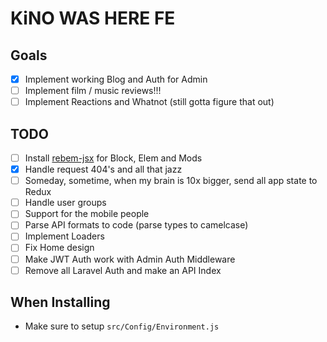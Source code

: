 # KiNO WAS HERE FE

## Goals

- [x] Implement working Blog and Auth for Admin
- [ ] Implement film / music reviews!!!
- [ ] Implement Reactions and Whatnot (still gotta figure that out)

## TODO
- [ ] Install [rebem-jsx](https://github.com/rebem/rebem-jsx) for Block, Elem and Mods
- [x] Handle request 404's and all that jazz
- [ ] Someday, sometime, when my brain is 10x bigger, send all app state to Redux
- [ ] Handle user groups
- [ ] Support for the mobile people
- [ ] Parse API formats to code (parse types to camelcase)
- [ ] Implement Loaders
- [ ] Fix Home design
- [ ] Make JWT Auth work with Admin Auth Middleware
- [ ] Remove all Laravel Auth and make an API Index

## When Installing

- Make sure to setup `src/Config/Environment.js`

